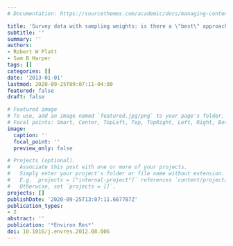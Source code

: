 ```yaml
---
# Documentation: https://sourcethemes.com/academic/docs/managing-content/

title: 'Survey data with sampling weights: is there a \"best\" approach?'
subtitle: ''
summary: ''
authors:
- Robert W Platt
- Sam B Harper
tags: []
categories: []
date: '2013-01-01'
lastmod: 2020-09-25T09:07:11-04:00
featured: false
draft: false

# Featured image
# To use, add an image named `featured.jpg/png` to your page's folder.
# Focal points: Smart, Center, TopLeft, Top, TopRight, Left, Right, BottomLeft, Bottom, BottomRight.
image:
  caption: ''
  focal_point: ''
  preview_only: false

# Projects (optional).
#   Associate this post with one or more of your projects.
#   Simply enter your project's folder or file name without extension.
#   E.g. `projects = ["internal-project"]` references `content/project/deep-learning/index.md`.
#   Otherwise, set `projects = []`.
projects: []
publishDate: '2020-09-25T13:07:11.667787Z'
publication_types:
- 2
abstract: ''
publication: '*Environ Res*'
doi: 10.1016/j.envres.2012.08.006
---
```

